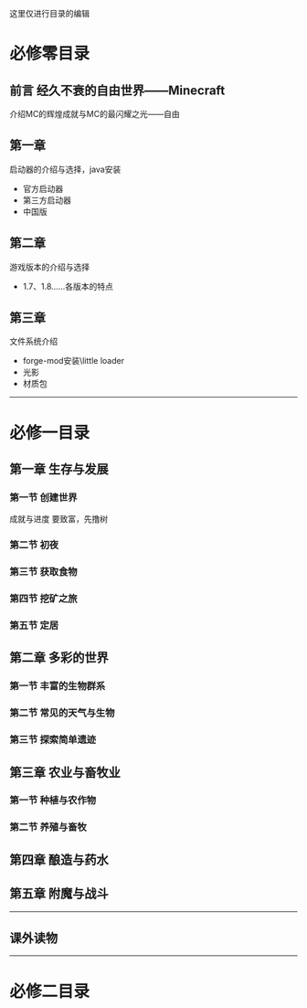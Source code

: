这里仅进行目录的编辑
# 必修零目录

## 前言 经久不衰的自由世界——Minecraft
介绍MC的辉煌成就与MC的最闪耀之光——自由

## 第一章
启动器的介绍与选择，java安装
* 官方启动器
* 第三方启动器
* 中国版

## 第二章
游戏版本的介绍与选择
* 1.7、1.8......各版本的特点
## 第三章
文件系统介绍
* forge-mod安装\little loader
* 光影
* 材质包

***

# 必修一目录

## 第一章 生存与发展

### 第一节 创建世界

成就与进度  要致富，先撸树

### 第二节 初夜

### 第三节 获取食物

### 第四节 挖矿之旅

### 第五节 定居

## 第二章 多彩的世界

### 第一节 丰富的生物群系

### 第二节 常见的天气与生物

### 第三节 探索简单遗迹

## 第三章 农业与畜牧业

### 第一节 种植与农作物

### 第二节 养殖与畜牧

## 第四章 酿造与药水

## 第五章 附魔与战斗

***

## 课外读物

***

# 必修二目录


